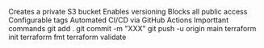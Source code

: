 Creates a private S3 bucket
Enables versioning
Blocks all public access
Configurable tags
Automated CI/CD via GitHub Actions
Importtant commands
git add .
git commit -m "XXX"
git push -u origin main
terraform init
terraform fmt
terraform validate

